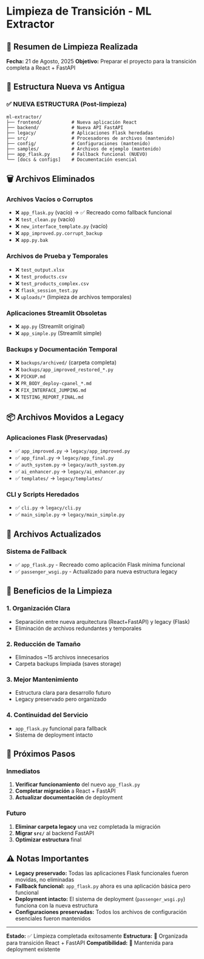 # Limpieza de Transición - ML Extractor

## 🧹 Resumen de Limpieza Realizada

**Fecha:** 21 de Agosto, 2025
**Objetivo:** Preparar el proyecto para la transición completa a React + FastAPI

## 📁 Estructura Nueva vs Antigua

### ✅ NUEVA ESTRUCTURA (Post-limpieza)
```
ml-extractor/
├── frontend/           # Nueva aplicación React
├── backend/            # Nueva API FastAPI  
├── legacy/             # Aplicaciones Flask heredadas
├── src/                # Procesadores de archivos (mantenido)
├── config/             # Configuraciones (mantenido)
├── samples/            # Archivos de ejemplo (mantenido)
├── app_flask.py        # Fallback funcional (NUEVO)
└── [docs & configs]    # Documentación esencial
```

## 🗑️ Archivos Eliminados

### Archivos Vacíos o Corruptos
- ❌ `app_flask.py` (vacío) → ✅ Recreado como fallback funcional
- ❌ `test_clean.py` (vacío)
- ❌ `new_interface_template.py` (vacío)
- ❌ `app_improved.py.corrupt_backup`
- ❌ `app.py.bak`

### Archivos de Prueba y Temporales
- ❌ `test_output.xlsx`
- ❌ `test_products.csv`
- ❌ `test_products_complex.csv`
- ❌ `flask_session_test.py`
- ❌ `uploads/*` (limpieza de archivos temporales)

### Aplicaciones Streamlit Obsoletas
- ❌ `app.py` (Streamlit original)
- ❌ `app_simple.py` (Streamlit simple)

### Backups y Documentación Temporal
- ❌ `backups/archived/` (carpeta completa)
- ❌ `backups/app_improved_restored_*.py`
- ❌ `PICKUP.md`
- ❌ `PR_BODY_deploy-cpanel_*.md`
- ❌ `FIX_INTERFACE_JUMPING.md`
- ❌ `TESTING_REPORT_FINAL.md`

## 📦 Archivos Movidos a Legacy

### Aplicaciones Flask (Preservadas)
- ✅ `app_improved.py` → `legacy/app_improved.py`
- ✅ `app_final.py` → `legacy/app_final.py`
- ✅ `auth_system.py` → `legacy/auth_system.py`
- ✅ `ai_enhancer.py` → `legacy/ai_enhancer.py`
- ✅ `templates/` → `legacy/templates/`

### CLI y Scripts Heredados
- ✅ `cli.py` → `legacy/cli.py`
- ✅ `main_simple.py` → `legacy/main_simple.py`

## 🔧 Archivos Actualizados

### Sistema de Fallback
- ✅ `app_flask.py` - Recreado como aplicación Flask mínima funcional
- ✅ `passenger_wsgi.py` - Actualizado para nueva estructura legacy

## 🎯 Beneficios de la Limpieza

### 1. **Organización Clara**
- Separación entre nueva arquitectura (React+FastAPI) y legacy (Flask)
- Eliminación de archivos redundantes y temporales

### 2. **Reducción de Tamaño**
- Eliminados ~15 archivos innecesarios
- Carpeta backups limpiada (saves storage)

### 3. **Mejor Mantenimiento**
- Estructura clara para desarrollo futuro
- Legacy preservado pero organizado

### 4. **Continuidad del Servicio**
- `app_flask.py` funcional para fallback
- Sistema de deployment intacto

## 🚀 Próximos Pasos

### Inmediatos
1. **Verificar funcionamiento** del nuevo `app_flask.py`
2. **Completar migración** a React + FastAPI
3. **Actualizar documentación** de deployment

### Futuro
1. **Eliminar carpeta legacy** una vez completada la migración
2. **Migrar `src/`** al backend FastAPI
3. **Optimizar estructura** final

## ⚠️ Notas Importantes

- **Legacy preservado:** Todas las aplicaciones Flask funcionales fueron movidas, no eliminadas
- **Fallback funcional:** `app_flask.py` ahora es una aplicación básica pero funcional
- **Deployment intacto:** El sistema de deployment (`passenger_wsgi.py`) funciona con la nueva estructura
- **Configuraciones preservadas:** Todos los archivos de configuración esenciales fueron mantenidos

---
**Estado:** ✅ Limpieza completada exitosamente
**Estructura:** 📁 Organizada para transición React + FastAPI
**Compatibilidad:** 🔄 Mantenida para deployment existente
